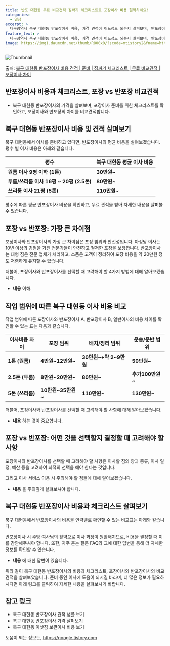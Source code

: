 ```yaml
---
title: 반포 대현동 무료 비교견적 짐싸기 체크리스트로 포장이사 비용 절약하세요!
categories:
  - 일상
excerpt: >
  대구광역시 북구 대현동 반포장이사 비용, 가격 견적이 어느정도 되는지 살펴보며, 반포장이사를 준비함에 있어 짐싸기 준비 체크리스트가 무엇인지 보겠습니다. 마지막으로 포장이사와 차이점을 통해 무료 비교견적으로 어떤 것이 더 합리적인 선택인지 공유 드립니다.북구 대현동 포장이사 견적 샘플 보기 👈 클릭북구 대현동 포장이사 가격 살펴보기 👈 클릭북구 대현동 반포장이사 평균 이사 비용평수북구 대현동 평균 이사 비용원룸 이사9평 이하 (1톤)30만원~투룸/쓰리룸 이사16평 ~ 20평 (2.5톤)80만원~쓰리룸 이사21평 (5톤) ~110만원~우리집 무료 이사견적 받기 👈 클릭포장 vs 반포장: 가장 큰 차이점포장이사는 짐 정리부터 포장까지 모두 업체가 처리하는 반면, 반포장이사는 업체가 큰 짐을 처리하고 소..
feature_text: >
  대구광역시 북구 대현동 반포장이사 비용, 가격 견적이 어느정도 되는지 살펴보며, 반포장이사를 준비함에 있어 짐싸기 준비 체크리스트가 무엇인지 보겠습니다. 마지막으로 포장이사와 차이점을 통해 무료 비교견적으로 어떤 것이 더 합리적인 선택인지 공유 드립니다.북구 대현동 포장이사 견적 샘플 보기 👈 클릭북구 대현동 포장이사 가격 살펴보기 👈 클릭북구 대현동 반포장이사 평균 이사 비용평수북구 대현동 평균 이사 비용원룸 이사9평 이하 (1톤)30만원~투룸/쓰리룸 이사16평 ~ 20평 (2.5톤)80만원~쓰리룸 이사21평 (5톤) ~110만원~우리집 무료 이사견적 받기 👈 클릭포장 vs 반포장: 가장 큰 차이점포장이사는 짐 정리부터 포장까지 모두 업체가 처리하는 반면, 반포장이사는 업체가 큰 짐을 처리하고 소..
image: https://img1.daumcdn.net/thumb/R800x0/?scode=mtistory2&fname=https%3A%2F%2Fblog.kakaocdn.net%2Fdn%2FJRH3K%2FbtsHcp459DD%2F9AA7F2mijhcUP6QVjf8aqK%2Fimg.webp
---
```


![Thumbnail](https://img1.daumcdn.net/thumb/R800x0/?scode=mtistory2&fname=https%3A%2F%2Fblog.kakaocdn.net%2Fdn%2FJRH3K%2FbtsHcp459DD%2F9AA7F2mijhcUP6QVjf8aqK%2Fimg.webp)

<p>출처: <a href="https://qoogle.tistory.com/9614" rel="dofollow">북구 대현동 반포장이사 비용 견적 | 준비 | 짐싸기 체크리스트 | 무료 비교견적 | 포장이사 차이</a> </p>

## 반포장이사 비용과 체크리스트, 포장 vs 반포장 비교견적



  * 북구 대현동 반포장이사의 가격을 살펴보며, 포장이사 준비를 위한 체크리스트를 확인하고, 포장이사와 반포장의 차이를 비교견적합니다.



## 북구 대현동 반포장이사 비용 및 견적 살펴보기

북구 대현동에서 이사를 준비하고 있다면, 반포장이사의 평균 비용을 살펴보겠습니다. 평수 별 이사 비용은 아래와 같습니다.

**평수** | **북구 대현동 평균 이사 비용**  
---|---  
**원룸 이사 9평 이하 (1톤)** | **30만원~**  
**투룸/쓰리룸 이사 16평 ~ 20평 (2.5톤)** | **80만원~**  
**쓰리룸 이사 21평 (5톤)** | **110만원~**  
  
평수에 따른 평균 반포장이사 비용을 확인하고, 무료 견적을 받아 자세한 내용을 살펴볼 수 있습니다.



## 포장 vs 반포장: 가장 큰 차이점

포장이사와 반포장이사의 가장 큰 차이점은 포장 범위와 안전성입니다. 아정당 이사는 10년 이상의 경험을 가진 전문가들이 안전하고 철저한
포장을 보장합니다. 반포장이사는 대형 짐은 전문 업체가 처리하고, 소품은 고객이 정리하여 포장 비용을 약 20만원 정도 저렴하게 유지할 수
있습니다.

더불어, 포장이사와 반포장이사를 선택할 때 고려해야 할 4가지 방법에 대해 알아보겠습니다.

  * **내용** 이해.



## 작업 범위에 따른 북구 대현동 이사 비용 비교

작업 범위에 따른 포장이사와 반포장이사 A, 반포장이사 B, 일반이사의 비용 차이를 확인할 수 있는 표는 다음과 같습니다.

**이사비용 차이** | **포장 범위** | **배치/정리 범위** | **운송/운반 범위**  
---|---|---|---  
**1톤 (원룸)** | **4만원~12만원~** | **30만원~+약 2~9만원** | **50만원~**  
**2.5톤 (투룸)** | **8만원~20만원~** | **80만원~** | **추가100만원~**  
**5톤 (쓰리룸)** | **10만원~35만원~** | **110만원~** | **130만원~**  
  
더불어, 포장이사와 반포장이사를 선택할 때 고려해야 할 사항에 대해 알아보겠습니다.

  * **내용** 하는 것이 중요합니다.



## 포장 vs 반포장: 어떤 것을 선택할지 결정할 때 고려해야 할 사항

포장이사와 반포장이사를 선택할 때 고려해야 할 사항은 이사할 짐의 양과 종류, 이사 일정, 예산 등을 고려하여 최적의 선택을 해야 한다는
것입니다.

그리고 이사 서비스 이용 시 주의해야 할 점들에 대해 알아보겠습니다.

  * **내용** 을 주의깊게 살펴보셔야 합니다.



## 북구 대현동 반포장이사 비용과 체크리스트 살펴보기

북구 대현동에서 반포장이사의 비용을 인력별로 확인할 수 있는 비교표는 아래와 같습니다.

반포장이사 시 주방 여사님의 활약으로 이사 과정이 원활해지므로, 비용을 결정할 때 이를 감안해주셔야 합니다. 또한, 자주 묻는 질문 FAQ와
그에 대한 답변을 통해 더 자세한 정보를 확인할 수 있습니다.

  * **내용** 에 대한 답변이 있습니다.



위와 같이 북구 대현동 반포장이사의 비용과 체크리스트, 포장이사와 반포장이사의 비교견적을 살펴보았습니다. 준비 중인 이사에 도움이 되시길
바라며, 더 많은 정보가 필요하시다면 아래 링크를 클릭하여 자세한 내용을 살펴보시기 바랍니다.



## 참고 링크

  * 북구 대현동 반포장이사 견적 샘플 보기
  * 북구 대현동 반포장이사 가격 살펴보기
  * 북구 대현동 이삿짐 보관이사 비용 보기







 

도움이 되는 정보는, <a href="https://qoogle.tistory.com" rel="dofollow">https://qoogle.tistory.com</a>


